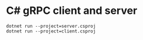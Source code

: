 # C# gRPC client and server

```
dotnet run --project=server.csproj
dotnet run --project=client.csproj
```
